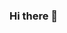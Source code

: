 ### Hi there 👋

<!--
**omejeemmanuel1/omejeemmanuel1** is a ✨ _special_ ✨ repository because its `README.md` (this file) appears on your GitHub profile.

Here are some ideas to get you started:

- 🔭 I’m currently working on ...
- 🌱 I’m currently learning ...
- 👯 I’m looking to collaborate on ...
- 🤔 I’m looking for help with ...
[![Anurag's GitHub stats](https://github-readme-stats.vercel.app/api?omejeemmanuel1)](https://github.com/omejeemmanuel1/github-readme-stats)
![Anurag's GitHub stats](https://github-readme-stats.vercel.app/api?omejeemmanuel1&count_private=true)
![Anurag's GitHub stats](https://github-readme-stats.vercel.app/api?omejeemmanuel1&show_icons=true&theme=radical)

